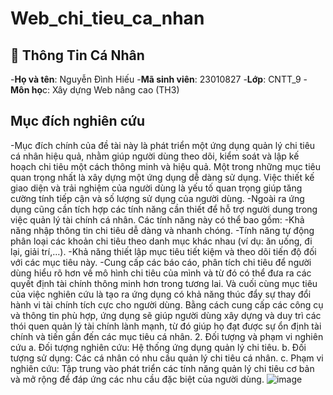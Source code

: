 # Web_chi_tieu_ca_nhan
## 👤 Thông Tin Cá Nhân
-**Họ và tên**: Nguyễn Đình Hiếu
-**Mã sinh viên**: 23010827
-**Lớp**: CNTT_9
-**Môn họ**c: Xây dựng Web nâng cao (TH3)
## Mục đích nghiên cứu
-Mục đích chính của đề tài này là phát triển một ứng dụng quản lý chi tiêu cá nhân hiệu quả, nhằm giúp người dùng theo dõi, kiểm soát và lập kế hoạch chi tiêu một cách thông minh và hiệu quả. Một trong những mục tiêu quan trọng nhất là xây dựng một ứng dụng dễ dàng sử dụng. Việc thiết kế giao diện và trải nghiệm của người dùng là yếu tố quan trọng giúp tăng cường tính tiếp cận và số lượng sử dụng của người dùng.
-Ngoài ra ứng dụng cũng cần tích hợp các tính năng cần thiết để hỗ trợ người dung trong việc quản lý tài chính cá nhân. Các tính năng này có thể bao gồm: 
-Khả năng nhập thông tin chi tiêu dễ dàng và nhanh chóng.
-Tính năng tự động phân loại các khoản chi tiêu theo danh mục khác nhau (ví dụ: ăn uống, đi lại, giải trí,…).
-Khả năng thiết lập mục tiêu tiết kiệm và theo dõi tiến độ đối với các mục tiêu này.
-Cung cấp các báo cáo, phân tích chi tiêu để người dùng hiểu rõ hơn về mô hình chi tiêu của mình và từ đó có thể đưa ra các quyết định tài chính thông minh hơn trong tương lai.
Và cuối cùng mục tiêu của việc nghiên cứu là tạo ra ứng dụng có khả năng thúc đẩy sự thay đổi hành vi tài chính tích cực cho người dùng. Bằng cách cung cấp các công cụ và thông tin phù hợp, ứng dụng sẽ giúp người dùng xây dựng và duy trì các thói quen quản lý tài chính lành mạnh, từ đó giúp họ đạt được sự ổn định tài chính và tiến gần đến các mục tiêu cá nhân.
2. Đối tượng và phạm vi nghiên cứu
a.	Đối tượng nghiên cứu: Hệ thống ứng dụng quản lý chi tiêu.
b.	Đối tượng sử dụng: Các cá nhân có nhu cầu quản lý chi tiêu cá nhân.
c.	Phạm vi nghiên cứu: Tập trung vào phát triển các tính năng quản lý chi tiêu cơ bản và mở rộng để đáp ứng các nhu cầu đặc biệt của người dùng.
![image](https://github.com/user-attachments/assets/9ad43261-636a-4100-8c2c-13d7fc1de9b2)
